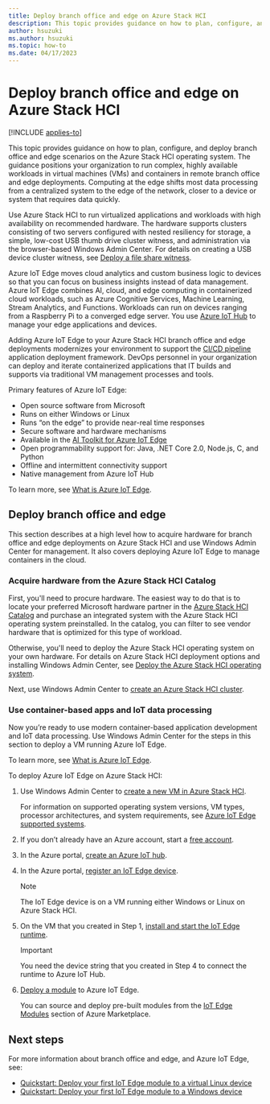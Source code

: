```yaml
---
title: Deploy branch office and edge on Azure Stack HCI
description: This topic provides guidance on how to plan, configure, and deploy branch office and edge scenarios on the Azure Stack HCI operating system.
author: hsuzuki
ms.author: hsuzuki
ms.topic: how-to
ms.date: 04/17/2023
---
```


# Deploy branch office and edge on Azure Stack HCI

[!INCLUDE [applies-to](../../includes/hci-applies-to-22h2-21h2.md)]

This topic provides guidance on how to plan, configure, and deploy branch office and edge scenarios on the Azure Stack HCI operating system. The guidance positions your organization to run complex, highly available workloads in virtual machines (VMs) and containers in remote branch office and edge deployments. Computing at the edge shifts most data processing from a centralized system to the edge of the network, closer to a device or system that requires data quickly.

Use Azure Stack HCI to run virtualized applications and workloads with high availability on recommended hardware. The hardware supports clusters consisting of two servers configured with nested resiliency for storage, a simple, low-cost USB thumb drive cluster witness, and administration via the browser-based Windows Admin Center. For details on creating a USB device cluster witness, see [Deploy a file share witness](/windows-server/failover-clustering/file-share-witness).

Azure IoT Edge moves cloud analytics and custom business logic to devices so that you can focus on business insights instead of data management. Azure IoT Edge combines AI, cloud, and edge computing in containerized cloud workloads, such as Azure Cognitive Services, Machine Learning, Stream Analytics, and Functions. Workloads can run on devices ranging from a Raspberry Pi to a converged edge server. You use [Azure IoT Hub](https://azure.microsoft.com/services/iot-hub) to manage your edge applications and devices.

Adding Azure IoT Edge to your Azure Stack HCI branch office and edge deployments modernizes your environment to support the [CI/CD pipeline](/azure/iot-edge/how-to-continuous-integration-continuous-deployment) application deployment framework. DevOps personnel in your organization can deploy and iterate containerized applications that IT builds and supports via traditional VM management processes and tools.

Primary features of Azure IoT Edge:
- Open source software from Microsoft
- Runs on either Windows or Linux
- Runs “on the edge” to provide near-real time responses
- Secure software and hardware mechanisms
- Available in the [AI Toolkit for Azure IoT Edge](https://github.com/Azure/ai-toolkit-iot-edge)
- Open programmability support for: Java, .NET Core 2.0, Node.js, C, and Python
- Offline and intermittent connectivity support
- Native management from Azure IoT Hub

To learn more, see [What is Azure IoT Edge](/azure/iot-edge/about-iot-edge).

## Deploy branch office and edge
This section describes at a high level how to acquire hardware for branch office and edge deployments on Azure Stack HCI and use Windows Admin Center for management. It also covers deploying Azure IoT Edge to manage containers in the cloud.

### Acquire hardware from the Azure Stack HCI Catalog
First, you'll need to procure hardware. The easiest way to do that is to locate your preferred Microsoft hardware partner in the [Azure Stack HCI Catalog](https://aka.ms/AzureStackHCICatalog) and purchase an integrated system with the Azure Stack HCI operating system preinstalled. In the catalog, you can filter to see vendor hardware that is optimized for this type of workload.

Otherwise, you'll need to deploy the Azure Stack HCI operating system on your own hardware. For details on Azure Stack HCI deployment options and installing Windows Admin Center, see [Deploy the Azure Stack HCI operating system](./operating-system.md).

Next, use Windows Admin Center to [create an Azure Stack HCI cluster](./create-cluster.md).

### Use container-based apps and IoT data processing
Now you’re ready to use modern container-based application development and IoT data processing. Use Windows Admin Center for the steps in this section to deploy a VM running Azure IoT Edge.

To learn more, see [What is Azure IoT Edge](/azure/iot-edge/about-iot-edge).

To deploy Azure IoT Edge on Azure Stack HCI:
1. Use Windows Admin Center to [create a new VM in Azure Stack HCI](/windows-server/manage/windows-admin-center/use/manage-virtual-machines#create-a-new-virtual-machine).

    For information on supported operating system versions, VM types, processor architectures, and system requirements, see [Azure IoT Edge supported systems](/azure/iot-edge/support).

1. If you don’t already have an Azure account, start a [free account](https://azure.microsoft.com/free).
1. In the Azure portal, [create an Azure IoT hub](/azure/iot-edge/quickstart#create-an-iot-hub).
1. In the Azure portal, [register an IoT Edge device](/azure/iot-edge/quickstart#register-an-iot-edge-device).

    >[!NOTE]
    > The IoT Edge device is on a VM running either Windows or Linux on Azure Stack HCI.

1. On the VM that you created in Step 1, [install and start the IoT Edge runtime](/azure/iot-edge/quickstart#install-and-start-the-iot-edge-runtime).

   >[!IMPORTANT]
   > You need the device string that you created in Step 4 to connect the runtime to Azure IoT Hub.

1. [Deploy a module](/azure/iot-edge/quickstart#deploy-a-module) to Azure IoT Edge.

    You can source and deploy pre-built modules from the [IoT Edge Modules](https://azuremarketplace.microsoft.com/marketplace/apps/category/internet-of-things?page=1&subcategories=iot-edge-modules) section of Azure Marketplace.

## Next steps
For more information about branch office and edge, and Azure IoT Edge, see:
- [Quickstart: Deploy your first IoT Edge module to a virtual Linux device](/azure/iot-edge/quickstart-linux?preserve-view=true&view=iotedge-2018-06)
- [Quickstart: Deploy your first IoT Edge module to a Windows device](/azure/iot-edge/quickstart?preserve-view=true&view=iotedge-2018-06)